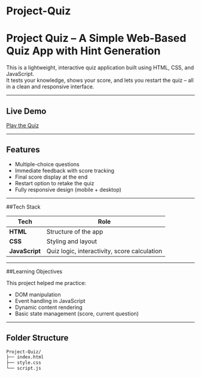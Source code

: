 # Project-Quiz
# Project Quiz – A Simple Web-Based Quiz App with Hint Generation

This is a lightweight, interactive quiz application built using HTML, CSS, and JavaScript.  
It tests your knowledge, shows your score, and lets you restart the quiz – all in a clean and responsive interface.

---

##  Live Demo

 [Play the Quiz](https://keerthi1605.github.io/Project-Quiz/)

---

## Features

-  Multiple-choice questions
-  Immediate feedback with score tracking
-  Final score display at the end
-  Restart option to retake the quiz
-  Fully responsive design (mobile + desktop)

---

##Tech Stack

| Tech | Role |
|------|------|
| **HTML** | Structure of the app |
| **CSS** | Styling and layout |
| **JavaScript** | Quiz logic, interactivity, score calculation |

---

##Learning Objectives

This project helped me practice:
- DOM manipulation
- Event handling in JavaScript
- Dynamic content rendering
- Basic state management (score, current question)

---

## Folder Structure

```bash
Project-Quiz/
├── index.html
├── style.css
└── script.js
